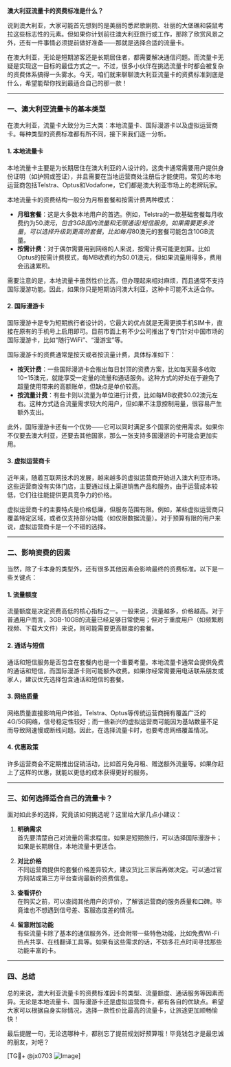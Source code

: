 **澳大利亚流量卡的资费标准是什么？**

说到澳大利亚，大家可能首先想到的是美丽的悉尼歌剧院、壮丽的大堡礁和袋鼠考拉这些标志性的元素。但如果你计划前往澳大利亚旅行或工作，那除了欣赏风景之外，还有一件事情必须提前做好准备——那就是选择合适的流量卡。

在澳大利亚，无论是短期游客还是长期居住者，都需要解决通信问题。而流量卡无疑是实现这一目标的最佳方式之一。不过，很多小伙伴在挑选流量卡时都会被复杂的资费体系搞得一头雾水。今天，咱们就来聊聊澳大利亚流量卡的资费标准到底是什么，希望能帮你找到最适合自己的那一款！

---

### **一、澳大利亚流量卡的基本类型**

在澳大利亚，流量卡大致分为三大类：本地流量卡、国际漫游卡以及虚拟运营商卡。每种类型的资费标准都有所不同，接下来我们逐一分析。

#### 1. **本地流量卡**
本地流量卡主要是为长期居住在澳大利亚的人设计的。这类卡通常需要用户提供身份证明（如护照或签证），并且需要在当地运营商处注册后才能使用。常见的本地运营商包括Telstra、Optus和Vodafone，它们都是澳大利亚市场上的老牌玩家。

本地流量卡的资费结构一般分为月租套餐和按需计费两种模式：
- **月租套餐**：这是大多数本地用户的首选。例如，Telstra的一款基础套餐每月收费约为$50澳元，包含3GB国内流量和无限通话/短信服务。如果需要更多流量，可以选择升级到更高的套餐，比如每月$80澳元的套餐可能包含10GB流量。
- **按需计费**：对于偶尔需要用到网络的人来说，按需计费可能更划算。比如Optus的按需计费模式，每MB收费约为$0.01澳元，但如果流量用得多，费用会迅速累积。

需要注意的是，本地流量卡虽然性价比高，但办理起来相对麻烦，而且通常不支持国际漫游功能。因此，如果你只是短期访问澳大利亚，这种卡可能不太适合你。

#### 2. **国际漫游卡**
国际漫游卡是专为短期旅行者设计的，它最大的优点就是无需更换手机SIM卡，直接在原有的手机号上启用即可。目前市面上有不少公司推出了专门针对中国市场的国际漫游卡，比如“随行WiFi”、“漫游宝”等。

国际漫游卡的资费通常是按天或者按流量计费，具体标准如下：
- **按天计费**：一些国际漫游卡会推出每日封顶的资费方案，比如每天最多收取$10-$15澳元，就能享受一定量的流量和通话服务。这种方式的好处在于避免了超量使用带来的高额账单，但缺点是单价较高。
- **按流量计费**：有些卡则以流量为单位进行计费，比如每MB收费$0.02澳元左右。这种方式适合流量需求较大的用户，但如果不注意控制用量，很容易产生额外支出。

此外，国际漫游卡还有一个优势——它可以同时满足多个国家的使用需求。如果你不仅要去澳大利亚，还要去其他国家，那么一张支持多国漫游的卡可能会更加实用。

#### 3. **虚拟运营商卡**
近年来，随着互联网技术的发展，越来越多的虚拟运营商开始进入澳大利亚市场。这些运营商没有实体门店，主要通过线上渠道销售产品和服务。由于运营成本较低，它们往往能提供更具竞争力的价格。

虚拟运营商卡的主要特点是价格低廉，但服务范围有限。例如，某些虚拟运营商只覆盖特定区域，或者仅支持部分功能（如仅限数据流量）。对于预算有限的用户来说，虚拟运营商卡是一个不错的选择。

---

### **二、影响资费的因素**

当然，除了卡本身的类型外，还有很多其他因素会影响最终的资费标准。以下是一些关键点：

#### 1. **流量额度**
流量额度是决定资费高低的核心指标之一。一般来说，流量越多，价格越高。对于普通用户而言，3GB-10GB的流量已经足够日常使用；但对于重度用户（如频繁刷视频、下载大文件）来说，则可能需要更高额度的套餐。

#### 2. **通话与短信**
通话和短信服务是否包含在套餐内也是一个重要考量。本地流量卡通常会提供免费的通话和短信，而国际漫游卡则可能额外收费。如果你经常需要用电话联系朋友或家人，建议优先选择包含通话和短信的套餐。

#### 3. **网络质量**
网络质量直接影响用户体验。Telstra、Optus等传统运营商拥有覆盖广泛的4G/5G网络，信号稳定性较好；而一些新兴的虚拟运营商可能因为基站数量不足而导致网速慢或断线问题。因此，在选择流量卡时，也要考虑网络覆盖情况。

#### 4. **优惠政策**
许多运营商会不定期推出促销活动，比如首月免月租、赠送额外流量等。如果你赶上了这样的优惠，就能以更低的成本获得更好的服务。

---

### **三、如何选择适合自己的流量卡？**

面对如此多的选择，究竟该如何挑选呢？这里给大家几点小建议：

1. **明确需求**  
   首先要清楚自己对流量的需求程度。如果是短期旅行，可以选择国际漫游卡；如果是长期居住，本地流量卡更适合。

2. **对比价格**  
   不同运营商提供的套餐价格差异较大，建议货比三家后再做决定。可以通过官方网站或第三方平台查询最新的资费信息。

3. **查看评价**  
   在购买之前，可以查阅其他用户的评价，了解该运营商的服务质量和口碑。毕竟谁也不想遇到信号差、客服态度差的情况。

4. **留意附加功能**  
   有些流量卡除了基本的通信服务外，还会附带一些特色功能，比如免费Wi-Fi热点共享、在线翻译工具等。如果有这些需求的话，不妨多花点时间寻找那些功能丰富的卡。

---

### **四、总结**

总的来说，澳大利亚流量卡的资费标准因卡的类型、流量额度、通话服务等因素而异。无论是本地流量卡、国际漫游卡还是虚拟运营商卡，都有各自的优缺点。希望大家可以根据自身实际情况，选择一款性价比最高的流量卡，让旅途更加顺畅愉快！

最后提醒一句，无论选哪种卡，都别忘了提前规划好预算哦！毕竟钱包才是最忠诚的朋友，对吧？

[TG💪+ @jx0703 ![Image](https://github.com/user-attachments/assets/dbca1d08-cadb-493c-b0ec-ad6f7a83f270)]